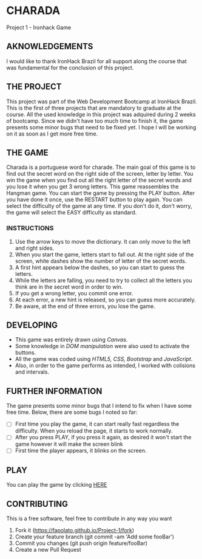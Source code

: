 # CHARADA
Project 1 - Ironhack Game

## AKNOWLEDGEMENTS
I would like to thank IronHack Brazil for all support along the course that was fundamental for the conclusion of this project.

## THE PROJECT
This project was part of the Web Development Bootcamp at IronHack Brazil. This is the first of three projects that are mandatory to graduate at the course.
All the used knowledge in this project was adquired during 2 weeks of bootcamp. Since we didn't have too much time to finish it, the game presents some minor bugs that need to be fixed yet. I hope I  will be working on it as soon as I get more free time.

## THE GAME
Charada is a portuguese word for charade. The main goal of this game is to find out the secret word on the right side of the screen, letter by letter. You win the game when you find out all the right letter of the secret words and you lose it when you get 3 wrong letters. This game reassembles the Hangman game.
You can start the game by pressing the PLAY button. After you have done it once, use the RESTART button to play again. You can select the difficulty of the game at any time. If you don't do it, don't worry, the game will select the EASY difficulty as standard.

### INSTRUCTIONS
1. Use the arrow keys to move the dictionary. It can only move to the left and right sides.
1. When you start the game, letters start to fall out. At the right side of the screen, white dashes show the number of letter of the secret words.
1. A first hint appears below the dashes, so you can start to guess the letters.
1. While the letters are falling, you need to try to collect all the letters you think are in the secret word in order to win.
1. If you get a wrong letter, you commit one error.
1. At each error, a new hint is released, so you can guess more accurately.
1. Be aware, at the end of three errors, you lose the game.

## DEVELOPING
* This game was entirely drawn using *Canvas*. 
* Some knowledge in *DOM manipulation* were also used to activate the buttons.
* All the game was coded using *HTML5, CSS, Bootstrap* and *JavaScript*.
* Also, in order to the game performs as intended, I worked with colisions and intervals.


## FURTHER INFORMATION
The game presents some minor bugs that I intend to fix when I have some free time.
Below, there are some bugs I noted so far:

- [ ] First time you play the game, it can start really fast regardless the difficulty. When you reload the page, it starts to work normally.
- [ ] After you press PLAY, if you press it again, as desired it won't start the game however it will make the screen blink
- [ ] First time the player appears, it blinks on the screen.

## PLAY
You can play the game by clicking [HERE](https://fapolato.github.io/Project-1/)

## CONTRIBUTING
This is a free software, feel free to contribute in any way you want
1. Fork it (https://fapolato.github.io/Project-1/fork)
1. Create your feature branch (git commit -am 'Add some fooBar')
1. Commit you changes (git push origin feature/fooBar)
1. Create a new Pull Request
